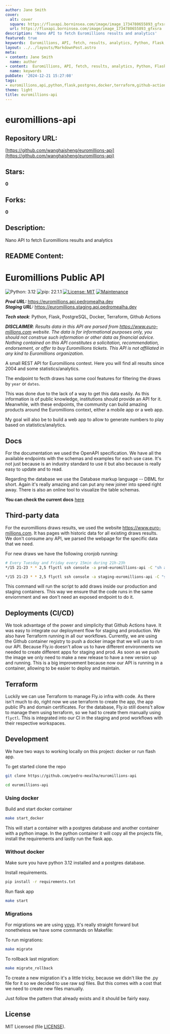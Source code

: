 ```yaml
---
author: Jane Smith
cover:
  alt: cover
  square: https://fluxapi.borninsea.com/image/image_1734780655893_gfxsra
  url: https://fluxapi.borninsea.com/image/image_1734780655893_gfxsra
description: 'Nano API to fetch Euromillions results and analytics'
featured: true
keywords:  Euromillions, API, fetch, results, analytics, Python, Flask, PostgreSQL, Docker, Terraform, Github Actions, REST, filtering, draws, year, dates, OpenAPI, DBML, cronjob, web app, mobile app, public knowledge, parsing, cron, Tuesday, Friday, 15min, 21h-23h, production, staging, maintenance, MIT License
layout: ../../layouts/MarkdownPost.astro
meta:
- content: Jane Smith
  name: author
- content:  Euromillions, API, fetch, results, analytics, Python, Flask, PostgreSQL, Docker, Terraform, Github Actions, REST, filtering, draws, year, dates, OpenAPI, DBML, cronjob, web app, mobile app, public knowledge, parsing, cron, Tuesday, Friday, 15min, 21h-23h, production, staging, maintenance, MIT License
  name: keywords
pubDate: '2024-12-21 15:27:08'
tags:
- euromillions,api,python,flask,postgres,docker,terraform,github-actions,pagination,repository-maintenance,licensing,miscellaneous
theme: light
title: euromillions-api
---
```


# euromillions-api

## Repository URL: 
[https://github.com/wanghaisheng/euromillions-api](https://github.com/wanghaisheng/euromillions-api)

## Stars: 
**0**

## Forks: 
**0**

## Description: 
Nano API to fetch Euromillions results and analytics

## README Content: 
# Euromillions Public API

![Python: 3.12](https://img.shields.io/badge/Python-3.12-blue)
![pip: 22.1.1](https://img.shields.io/badge/pip-22.1.1-blue)
[![License: MIT](https://img.shields.io/badge/License-MIT-blue)](https://opensource.org/licenses/MIT)
[![Maintenance](https://img.shields.io/badge/Maintained%3F-yes-green.svg)](https://github.com/pedro-mealha/euromillions-api/graphs/commit-activity)

***Prod URL:*** <https://euromillions.api.pedromealha.dev>  
***Staging URL:*** <https://euromillions.staging.api.pedromealha.dev>

***Tech stack***: Python, Flask, PostgreSQL, Docker, Terraform, Github Actions

***DISCLAIMER***:
*Results data in this API are parsed from <https://www.euro-millions.com> website. The data is for informational purposes only, you should not construe such information or other data as financial advice. Nothing contained on this API constitutes a solicitation, recommendation, endorsement, or offer to buy Euromillions tickets. This API is not affiliated in any kind to Euromillions organization.*

A small REST API for Euromillions contest. Here you will find all results since 2004 and some statistics/analytics.

The endpoint to fecth draws has some cool features for filtering the draws by `year` or `dates`.

This was done due to the lack of a way to get this data easily. As this information is of public knowledge, institutions should provide an API for it.
Meanwhile, with these endpoints, the community can build amazing products around the Euromillions context, either a mobile app or a web app.

My goal will also be to build a web app to allow to generate numbers to play based on statistics/analytics.

## Docs

For the documentation we used the OpenAPI specification. We have all the available endpoints with the schemas and examples for each use case. It's not just because is an industry standard to use it but also because is really easy to update and to read.

Regarding the database we use the Database markup language -- DBML for short. Again it's really amazing and can put any new joiner into speed right away. There is also an online tool to visualize the table schemas.

**You can check the current docs** [here](https://euromillios-api.readme.io)

## Third-party data

For the euromillions draws results, we used the website <https://www.euro-millions.com>. It has pages with historic data for all existing draws results. We don't consume any API, we parsed the webpage for the specific data that we need.

For new draws we have the following cronjob running:

```bash
# Every Tuesday and Friday every 15min during 21h-23h
*/15 21-23 * * 2,5 flyctl ssh console -a prod-euromillions-api -C "sh app/scripts/cronjobs/add_draws.sh"

*/15 21-23 * * 2,5 flyctl ssh console -a staging-euromillions-api -C "sh app/scripts/cronjobs/add_draws.sh"
```

This command will run the script to add draws inside our production and staging containers. This way we ensure that the code runs in the same enviornment and we don't need an exposed endpoint to do it.

## Deployments (CI/CD)

We took advantage of the power and simplicity that Github Actions have. It was easy to integrate our deployment flow for staging and production.
We also have Terraform running in all our workflows. Currently, we are using the Github container registry to push a docker image that we will use to run our API. Because Fly.io doesn't allow us to have different environments we needed to create different apps for staging and prod. As soon as we push the image we only need to make a new release to have a new version up and running.
This is a big improvement because now our API is running in a container, allowing to be easier to deploy and maintain.

## Terraform

Luckily we can use Terraform to manage Fly.io infra with code. As there isn't much to do, right now we use terraform to create the app, the app public IPs and domain certificates. For the database, Fly.io still doens't allow to manage them using terraform, so we had to create them manually using `flyctl`. This is integrated into our CI in the staging and prod workflows with their respective workspaces.

## Development

We have two ways to working locally on this project: docker or run flash app.

To get started clone the repo

```bash
git clone https://github.com/pedro-mealha/euromillions-api

cd euromillions-api
```

### Using docker

Build and start docker container

```bash
make start_docker
```

This will start a container with a postgres database and another container with a python image. In the python container it will copy all the projects file, install the requirements and lastly run the flask app.

### Without docker

Make sure you have python 3.12 installed and a postgres database.

Install requirements.

```bash
pip install -r requirements.txt
```

Run flask app

```bash
make start
```

### Migrations

For migrations we are using [yoyo](https://pypi.org/project/yoyo-migrations/).
It's really straight forward but nonetheless we have some commands on Makefile:

To run migrations:

```bash
make migrate
```

To rollback last migration:

```bash
make migrate_rollback
```

To create a new migration it's a little tricky, because we didn't like the .py file for it so we decided to use raw sql files. But this comes with a cost that we need to create new files manually.

Just follow the pattern that already exists and it should be fairly easy.

## License

MIT Licensed (file [LICENSE](LICENSE)).

